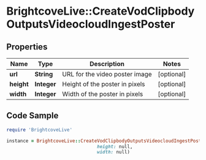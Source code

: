 # BrightcoveLive::CreateVodClipbodyOutputsVideocloudIngestPoster

## Properties

Name | Type | Description | Notes
------------ | ------------- | ------------- | -------------
**url** | **String** | URL for the video poster image | [optional] 
**height** | **Integer** | Height of the poster in pixels | [optional] 
**width** | **Integer** | Width of the poster in pixels | [optional] 

## Code Sample

```ruby
require 'BrightcoveLive'

instance = BrightcoveLive::CreateVodClipbodyOutputsVideocloudIngestPoster.new(url: null,
                                 height: null,
                                 width: null)
```


